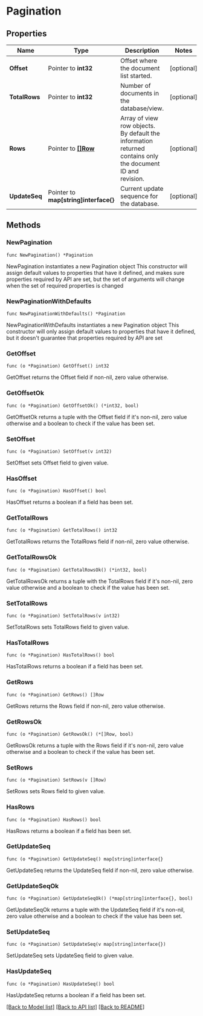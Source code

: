 # Pagination

## Properties

Name | Type | Description | Notes
------------ | ------------- | ------------- | -------------
**Offset** | Pointer to **int32** | Offset where the document list started. | [optional] 
**TotalRows** | Pointer to **int32** | Number of documents in the database/view. | [optional] 
**Rows** | Pointer to [**[]Row**](Row.md) | Array of view row objects. By default the information returned contains only the document ID and revision. | [optional] 
**UpdateSeq** | Pointer to **map[string]interface{}** | Current update sequence for the database. | [optional] 

## Methods

### NewPagination

`func NewPagination() *Pagination`

NewPagination instantiates a new Pagination object
This constructor will assign default values to properties that have it defined,
and makes sure properties required by API are set, but the set of arguments
will change when the set of required properties is changed

### NewPaginationWithDefaults

`func NewPaginationWithDefaults() *Pagination`

NewPaginationWithDefaults instantiates a new Pagination object
This constructor will only assign default values to properties that have it defined,
but it doesn't guarantee that properties required by API are set

### GetOffset

`func (o *Pagination) GetOffset() int32`

GetOffset returns the Offset field if non-nil, zero value otherwise.

### GetOffsetOk

`func (o *Pagination) GetOffsetOk() (*int32, bool)`

GetOffsetOk returns a tuple with the Offset field if it's non-nil, zero value otherwise
and a boolean to check if the value has been set.

### SetOffset

`func (o *Pagination) SetOffset(v int32)`

SetOffset sets Offset field to given value.

### HasOffset

`func (o *Pagination) HasOffset() bool`

HasOffset returns a boolean if a field has been set.

### GetTotalRows

`func (o *Pagination) GetTotalRows() int32`

GetTotalRows returns the TotalRows field if non-nil, zero value otherwise.

### GetTotalRowsOk

`func (o *Pagination) GetTotalRowsOk() (*int32, bool)`

GetTotalRowsOk returns a tuple with the TotalRows field if it's non-nil, zero value otherwise
and a boolean to check if the value has been set.

### SetTotalRows

`func (o *Pagination) SetTotalRows(v int32)`

SetTotalRows sets TotalRows field to given value.

### HasTotalRows

`func (o *Pagination) HasTotalRows() bool`

HasTotalRows returns a boolean if a field has been set.

### GetRows

`func (o *Pagination) GetRows() []Row`

GetRows returns the Rows field if non-nil, zero value otherwise.

### GetRowsOk

`func (o *Pagination) GetRowsOk() (*[]Row, bool)`

GetRowsOk returns a tuple with the Rows field if it's non-nil, zero value otherwise
and a boolean to check if the value has been set.

### SetRows

`func (o *Pagination) SetRows(v []Row)`

SetRows sets Rows field to given value.

### HasRows

`func (o *Pagination) HasRows() bool`

HasRows returns a boolean if a field has been set.

### GetUpdateSeq

`func (o *Pagination) GetUpdateSeq() map[string]interface{}`

GetUpdateSeq returns the UpdateSeq field if non-nil, zero value otherwise.

### GetUpdateSeqOk

`func (o *Pagination) GetUpdateSeqOk() (*map[string]interface{}, bool)`

GetUpdateSeqOk returns a tuple with the UpdateSeq field if it's non-nil, zero value otherwise
and a boolean to check if the value has been set.

### SetUpdateSeq

`func (o *Pagination) SetUpdateSeq(v map[string]interface{})`

SetUpdateSeq sets UpdateSeq field to given value.

### HasUpdateSeq

`func (o *Pagination) HasUpdateSeq() bool`

HasUpdateSeq returns a boolean if a field has been set.


[[Back to Model list]](../README.md#documentation-for-models) [[Back to API list]](../README.md#documentation-for-api-endpoints) [[Back to README]](../README.md)


